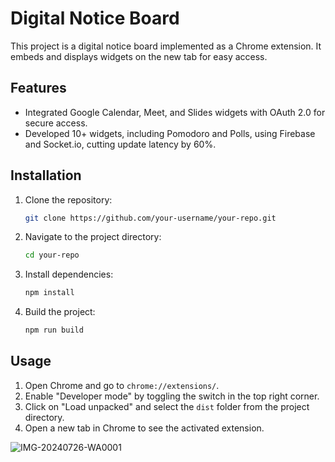 # Digital Notice Board

This project is a digital notice board implemented as a Chrome extension. It embeds and displays widgets on the new tab for easy access.

## Features

- Integrated Google Calendar, Meet, and Slides widgets with OAuth 2.0 for secure access.
- Developed 10+ widgets, including Pomodoro and Polls, using Firebase and Socket.io, cutting update latency by 60%.

## Installation

1. Clone the repository:
    ```sh
    git clone https://github.com/your-username/your-repo.git
    ```
2. Navigate to the project directory:
    ```sh
    cd your-repo
    ```
3. Install dependencies:
    ```sh
    npm install
    ```
4. Build the project:
    ```sh
    npm run build
    ```

## Usage

1. Open Chrome and go to `chrome://extensions/`.
2. Enable "Developer mode" by toggling the switch in the top right corner.
3. Click on "Load unpacked" and select the `dist` folder from the project directory.
4. Open a new tab in Chrome to see the activated extension.

![IMG-20240726-WA0001](https://github.com/user-attachments/assets/b56259ce-1865-4bc4-9137-9017edb6969c)


